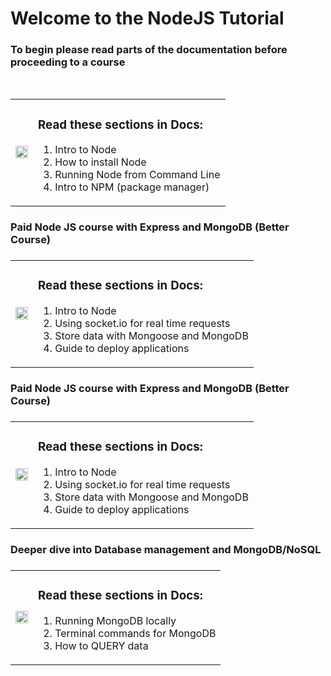 <h1>Welcome to the NodeJS Tutorial</h1>
<h3>To begin please read parts of the documentation before proceeding to a course</h3>
<br>
<table>
  <td>
    <a href="https://nodejs.dev/learn/introduction-to-nodejs" title="Node Docs"><img src="https://nodejs.dev/static/nodejs-logo-light-mode-e8344f71081da53be8ee1098584a0ab6.svg" width="100%"/></a>
  </td>
  <td>
  <h3>Read these sections in Docs:</h3>
    <ol>
      <li>Intro to Node</li>
      <li>How to install Node</li>
      <li>Running Node from Command Line</li>
      <li>Intro to NPM (package manager)</li>
    </ol>
  </td>
</table>

<h3>Paid Node JS course with Express and MongoDB (Better Course)<h3>
<table>
  <td>
    <a href="https://www.udemy.com/course/the-complete-nodejs-developer-course-2/" title="Node Tutorial"><img src="https://img-c.udemycdn.com/course/480x270/922484_52a1_8.jpg" width="100%"/></a>
  </td>
  <td>
  <h3>Read these sections in Docs:</h3>
    <ol>
      <li>Intro to Node</li>
      <li>Using socket.io for real time requests</li>
      <li>Store data with Mongoose and MongoDB</li>
      <li>Guide to deploy applications</li>
    </ol>
  </td>
</table>

<h3>Paid Node JS course with Express and MongoDB (Better Course)<h3>
<table>
  <td>
    <a href="https://www.udemy.com/course/the-complete-nodejs-developer-course-2/" title="Node Tutorial"><img src="https://img-c.udemycdn.com/course/480x270/922484_52a1_8.jpg" width="100%"/></a>
  </td>
  <td>
  <h3>Read these sections in Docs:</h3>
    <ol>
      <li>Intro to Node</li>
      <li>Using socket.io for real time requests</li>
      <li>Store data with Mongoose and MongoDB</li>
      <li>Guide to deploy applications</li>
    </ol>
  </td>
</table>

<h3>Deeper dive into Database management and MongoDB/NoSQL<h3>
<table>
  <td>
    <a href="https://click.linksynergy.com/deeplink?id=JVFxdTr9V80&mid=39197&murl=https%3A%2F%2Fwww.udemy.com%2Fcourse%2Fmongodb-essentials%2F" title="Node Tutorial"><img src="https://img-c.udemycdn.com/course/480x270/722416_2be1_3.jpg" width="100%"/></a>
  </td>
  <td>
  <h3>Read these sections in Docs:</h3>
    <ol>
      <li>Running MongoDB locally</li>
      <li>Terminal commands for MongoDB</li>
      <li>How to QUERY data</li>
    </ol>
  </td>
</table>